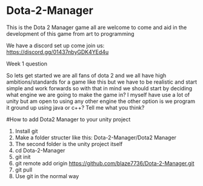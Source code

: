 # Dota-2-Manager
This is the Dota 2 Manager game all are welcome to come and aid in the development of this game from art to programming

We have a discord set up come join us: https://discord.gg/01437nbyGDK4YEd4u

Week 1 question

So lets get started we are all fans of dota 2 and we all have high ambitions/standards for a game like this but we have to be realistic and start simple and work forwards so with that in mind we should start by deciding what engine we are going to make the game in? I myself have use a lot of unity but am open to using any other engine the other option is we program it ground up using java or c++? Tell me what you think?


#How to add Dota2 Manager to your unity project
1. Install git
2. Make a folder structer like this: Dota-2-Manager/Dota2 Manager
3. The second folder is the unity project itself
4. cd Dota-2-Manager
5. git init
6. git remote add origin https://github.com/blaze7736/Dota-2-Manager.git
7. git pull
8. Use git in the normal way